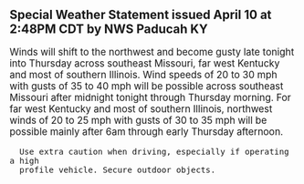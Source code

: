 <p>
   <h2>Special Weather Statement issued April 10 at 2:48PM CDT by NWS Paducah KY</h2>
   <div style="font-size:120%">Winds will shift to the northwest and become gusty late tonight
      into Thursday across southeast Missouri, far west Kentucky and
      most of southern Illinois. Wind speeds of 20 to 30 mph with gusts
      of 35 to 40 mph will be possible across southeast Missouri after
      midnight tonight through Thursday morning. For far west Kentucky
      and most of southern Illinois, northwest winds of 20 to 25 mph
      with gusts of 30 to 35 mph will be possible mainly after 6am
      through early Thursday afternoon.
      
      Use extra caution when driving, especially if operating a high
      profile vehicle. Secure outdoor objects.
   </div>
</p>